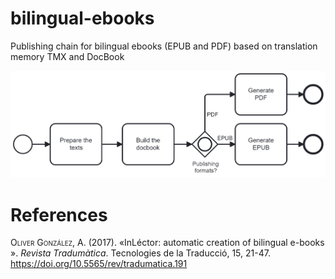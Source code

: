 # bilingual-ebooks
Publishing chain for bilingual ebooks (EPUB and PDF) based on translation memory TMX and DocBook

![Overview of the publishing chain](overview.png)

# References
<span style="font-variant:small-caps;">Oliver González</span>, A. (2017). «InLéctor: automatic creation
of bilingual e-books ». *Revista Tradumàtica*. Tecnologies de la Traducció, 15,
21-47. https://doi.org/10.5565/rev/tradumatica.191
